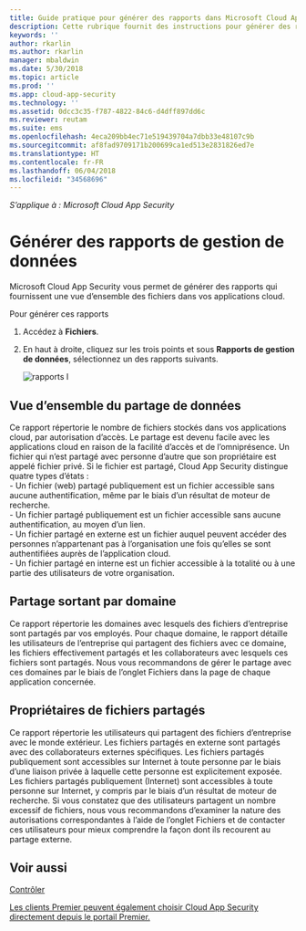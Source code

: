 ```yaml
---
title: Guide pratique pour générer des rapports dans Microsoft Cloud App Security | Microsoft Docs
description: Cette rubrique fournit des instructions pour générer des rapports de gestion de données dans Microsoft Cloud App Security.
keywords: ''
author: rkarlin
ms.author: rkarlin
manager: mbaldwin
ms.date: 5/30/2018
ms.topic: article
ms.prod: ''
ms.app: cloud-app-security
ms.technology: ''
ms.assetid: 0dcc3c35-f787-4822-84c6-d4dff897dd6c
ms.reviewer: reutam
ms.suite: ems
ms.openlocfilehash: 4eca209bb4ec71e519439704a7dbb33e48107c9b
ms.sourcegitcommit: af8fad9709171b200699ca1ed513e2831826ed7e
ms.translationtype: HT
ms.contentlocale: fr-FR
ms.lasthandoff: 06/04/2018
ms.locfileid: "34568696"
---
```

*S’applique à : Microsoft Cloud App Security*



# <a name="generate-data-management-reports"></a>Générer des rapports de gestion de données

Microsoft Cloud App Security vous permet de générer des rapports qui fournissent une vue d’ensemble des fichiers dans vos applications cloud.

Pour générer ces rapports

1. Accédez à **Fichiers**. 
2. En haut à droite, cliquez sur les trois points et sous **Rapports de gestion de données**, sélectionnez un des rapports suivants.

   ![rapports](./media/reports.png) I
## <a name="data-sharing-overview"></a>Vue d’ensemble du partage de données 

Ce rapport répertorie le nombre de fichiers stockés dans vos applications cloud, par autorisation d’accès. Le partage est devenu facile avec les applications cloud en raison de la facilité d’accès et de l’omniprésence. Un fichier qui n’est partagé avec personne d’autre que son propriétaire est appelé fichier privé. Si le fichier est partagé, Cloud App Security distingue quatre types d’états : <br> - Un fichier (web) partagé publiquement est un fichier accessible sans aucune authentification, même par le biais d’un résultat de moteur de recherche.<br> - Un fichier partagé publiquement est un fichier accessible sans aucune authentification, au moyen d’un lien.<br> - Un fichier partagé en externe est un fichier auquel peuvent accéder des personnes n’appartenant pas à l’organisation une fois qu’elles se sont authentifiées auprès de l’application cloud.<br> - Un fichier partagé en interne est un fichier accessible à la totalité ou à une partie des utilisateurs de votre organisation.

## <a name="outbound-sharing-by-domain"></a>Partage sortant par domaine

Ce rapport répertorie les domaines avec lesquels des fichiers d’entreprise sont partagés par vos employés. Pour chaque domaine, le rapport détaille les utilisateurs de l’entreprise qui partagent des fichiers avec ce domaine, les fichiers effectivement partagés et les collaborateurs avec lesquels ces fichiers sont partagés. Nous vous recommandons de gérer le partage avec ces domaines par le biais de l’onglet Fichiers dans la page de chaque application concernée.

## <a name="owners-of-shared-files"></a>Propriétaires de fichiers partagés

Ce rapport répertorie les utilisateurs qui partagent des fichiers d’entreprise avec le monde extérieur. Les fichiers partagés en externe sont partagés avec des collaborateurs externes spécifiques. Les fichiers partagés publiquement sont accessibles sur Internet à toute personne par le biais d’une liaison privée à laquelle cette personne est explicitement exposée. Les fichiers partagés publiquement (Internet) sont accessibles à toute personne sur Internet, y compris par le biais d’un résultat de moteur de recherche. Si vous constatez que des utilisateurs partagent un nombre excessif de fichiers, nous vous recommandons d’examiner la nature des autorisations correspondantes à l’aide de l’onglet Fichiers et de contacter ces utilisateurs pour mieux comprendre la façon dont ils recourent au partage externe.


  
## <a name="see-also"></a>Voir aussi 
[Contrôler](control.md)   

[Les clients Premier peuvent également choisir Cloud App Security directement depuis le portail Premier.](https://premier.microsoft.com/)  
  
  